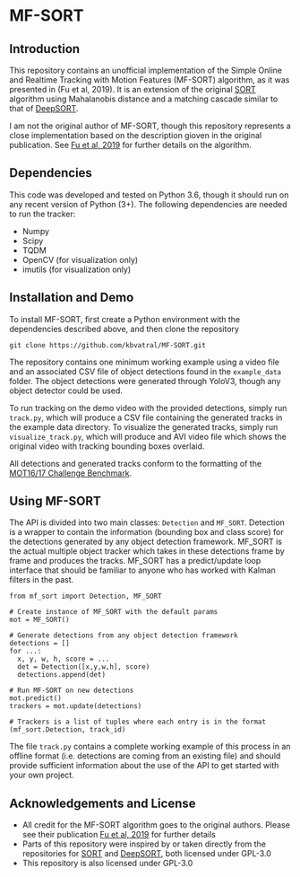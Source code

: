 # MF-SORT

## Introduction
This repository contains an unofficial implementation of the Simple Online and Realtime Tracking with Motion Features (MF-SORT) algorithm, as it was presented in (Fu et al, 2019). It is an extension of the original [SORT](https://github.com/abewley/sort) algorithm using Mahalanobis distance and a matching cascade similar to that of [DeepSORT](https://github.com/nwojke/deep_sort).

I am not the original author of MF-SORT, though this repository represents a close implementation based on the description gioven in the original publication. See [Fu et al, 2019](https://doi.org/10.1007/978-3-030-34120-6_13) for further details on the algorithm.

## Dependencies
This code was developed and tested on Python 3.6, though it should run on any recent version of Python (3+). The following dependencies are needed to run the tracker:

* Numpy
* Scipy
* TQDM
* OpenCV (for visualization only)
* imutils (for visualization only)

## Installation and Demo
To install MF-SORT, first create a Python environment with the dependencies described above, and then clone the repository

`git clone https://github.com/kbvatral/MF-SORT.git`

The repository contains one minimum working example using a video file and an associated CSV file of object detections found in the `example_data` folder. The object detections were generated through YoloV3, though any object detector could be used.

To run tracking on the demo video with the provided detections, simply run `track.py`, which will produce a CSV file containing the generated tracks in the example data directory. To visualize the generated tracks, simply run `visualize_track.py`, which will produce and AVI video file which shows the original video with tracking bounding boxes overlaid.

All detections and generated tracks conform to the formatting of the [MOT16/17 Challenge Benchmark](https://motchallenge.net/).

## Using MF-SORT
The API is divided into two main classes: `Detection` and `MF_SORT`. Detection is a wrapper to contain the information (bounding box and class score) for the detections generated by any object detection framework. MF_SORT is the actual multiple object tracker which takes in these detections frame by frame and produces the tracks. MF_SORT has a predict/update loop interface that should be familiar to anyone who has worked with Kalman filters in the past. 

```
from mf_sort import Detection, MF_SORT

# Create instance of MF_SORT with the default params
mot = MF_SORT()

# Generate detections from any object detection framework
detections = []
for ...:
  x, y, w, h, score = ...
  det = Detection([x,y,w,h], score)
  detections.append(det)

# Run MF-SORT on new detections
mot.predict()
trackers = mot.update(detections)

# Trackers is a list of tuples where each entry is in the format (mf_sort.Detection, track_id)
```

The file `track.py` contains a complete working example of this process in an offline format (i.e. detections are coming from an existing file) and should provide sufficient information about the use of the API to get started with your own project.

## Acknowledgements and License
* All credit for the MF-SORT algorithm goes to the original authors. Please see their publication [Fu et al, 2019](https://doi.org/10.1007/978-3-030-34120-6_13) for further details
* Parts of this repository were inspired by or taken directly from the repositories for [SORT](https://github.com/abewley/sort) and [DeepSORT](https://github.com/nwojke/deep_sort), both licensed under GPL-3.0
 * This repository is also licensed under GPL-3.0 
